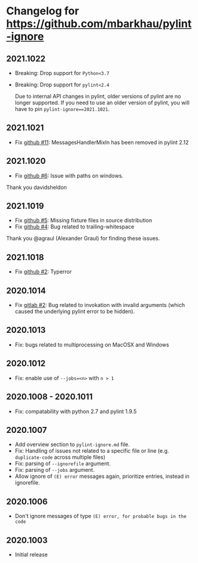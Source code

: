 # Changelog for https://github.com/mbarkhau/pylint-ignore

## 2021.1022

- Breaking: Drop support for `Python<3.7`
- Breaking: Drop support for `pylint<2.4`

  Due to internal API changes in pylint, older versions of pylint
  are no longer supported. If you need to use an older version of
  pylint, you will have to pin `pylint-ignore==2021.1021`.


## 2021.1021

- Fix [github #11][gh_i11]: MessagesHandlerMixIn has been removed in pylint 2.12

[gh_i11]: https://github.com/mbarkhau/pylint-ignore/issues/11


## 2021.1020

- Fix [github #6][gh_i6]: Issue with paths on windows.

[gh_i6]: https://github.com/mbarkhau/pylint-ignore/issues/6

Thank you davidsheldon


## 2021.1019

- Fix [github #5][gh_i5]: Missing fixture files in source distribution
- Fix [github #4][gh_i4]: Bug related to trailing-whitespace

[gh_i5]: https://github.com/mbarkhau/pylint-ignore/issues/5
[gh_i4]: https://github.com/mbarkhau/pylint-ignore/issues/4

Thank you @agraul (Alexander Graul) for finding these issues.


## 2021.1018

- Fix [github #2][gh_i2]: Typerror

[gh_i2]: https://github.com/mbarkhau/pylint-ignore/issues/2


## 2020.1014

- Fix [gitlab #2][gl_i2]: Bug related to invokation with invalid arguments (which caused the underlying pylint error to be hidden).

[gl_i2]: https://gitlab.com/mbarkhau/pylint-ignore/-/issues/2


## 2020.1013

- Fix: bugs related to multiprocessing on MacOSX and Windows


## 2020.1012

- Fix: enable use of `--jobs=<n>` with `n > 1`


## 2020.1008 - 2020.1011

- Fix: compatability with python 2.7 and pylint 1.9.5


## 2020.1007

- Add overview section to `pylint-ignore.md` file.
- Fix: Handling of issues not related to a specific file or line (e.g. `duplicate-code` across multiple files)
- Fix: parsing of `--ignorefile` argument.
- Fix: parsing of `--jobs` argument.
- Allow ignore of `(E) error` messages again, prioritize entries, instead in ignorefile.


## 2020.1006

- Don't ignore messages of type `(E) error, for probable bugs in the code`

## 2020.1003

- Initial release

